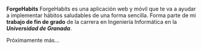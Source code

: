 **ForgeHabits**
ForgeHabits es una aplicación web y móvil que te va a ayudar a implementar hábitos saludables de una forma sencilla. Forma parte de mi **trabajo de fin de grado** de la carrera en Ingeniería Informática en la ***Universidad de Granada***.

Próximamente más...
